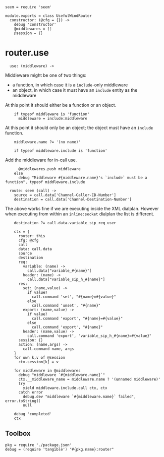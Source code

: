     seem = require 'seem'

    module.exports = class UsefulWindRouter
      constructor: (@cfg = {}) ->
        debug 'constructor'
        @middlewares = []
        @session = {}

router.use
==========

      use: (middleware) ->

Middleware might be one of two things:
- a function, in which case it is a `include`-only middleware
- an object, in which case it must have an `include` entity as the middleware

At this point it should either be a function or an object.

        if typeof middleware is 'function'
          middleware = include:middleware

At this point it should only be an object; the object must have an `include` function.

        middleware.name ?= '(no name)'

        if typeof middleware.include is 'function'

Add the middleware for in-call use.

          @middlewares.push middleware
        else
          debug "Middleware #{middleware.name}'s `include` must be a function", typeof middleware.include

      route: seem (call) ->
        source = call.data['Channel-Caller-ID-Number']
        destination = call.data['Channel-Destination-Number']

The above works fine if we are executing inside the XML dialplan. However when executing from within an `inline:socket` dialplan the list is different.

        destination ?= call.data.variable_sip_req_user

        ctx = {
          router: this
          cfg: @cfg
          call
          data: call.data
          source
          destination
          req:
            variable: (name) ->
              call.data["variable_#{name}"]
            header: (name) ->
              call.data["variable_sip_h_#{name}"]
          res:
            set: (name,value) ->
              if value?
                call.command 'set', "#{name}=#{value}"
              else
                call.command 'unset', "#{name}"
            export: (name,value) ->
              if value?
                call.command 'export', "#{name}=#{value}"
              else
                call.command 'export', "#{name}"
            header: (name,value) ->
              call.command 'export', "variable_sip_h_#{name}=#{value}"
          session: {}
          action: (name,args) ->
            call.command name, args
        }
        for own k,v of @session
          ctx.session[k] = v

        for middleware in @middlewares
          debug "middleware `#{middleware.name}`"
          ctx.__middleware_name = middleware.name ? '(unnamed middleware)'
          try
            yield middleware.include.call ctx, ctx
          catch error
            debug.dev "middleware `#{middleware.name}` failed", error.toString()
            null

        debug 'completed'
        ctx

Toolbox
-------

    pkg = require './package.json'
    debug = (require 'tangible') "#{pkg.name}:router"
